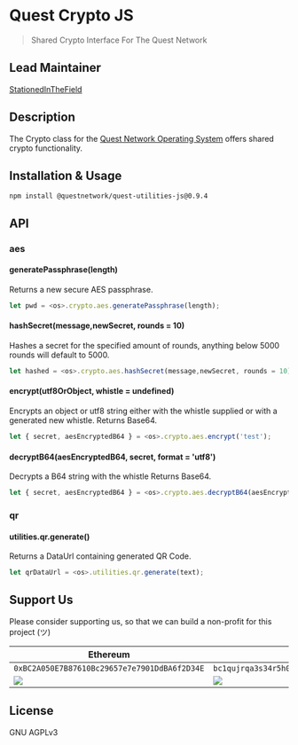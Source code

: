 # Quest Crypto JS
> Shared Crypto Interface For The Quest Network

## Lead Maintainer

[StationedInTheField](https://github.com/StationedInTheField)

## Description

The Crypto class for the [Quest Network Operating System](https://github.com/QuestNetwork/quest-os-js) offers shared crypto functionality.

## Installation & Usage
```
npm install @questnetwork/quest-utilities-js@0.9.4
```

## API

### aes

#### generatePassphrase(length)

Returns a new secure AES passphrase.
```javascript
let pwd = <os>.crypto.aes.generatePassphrase(length);
```

#### hashSecret(message,newSecret, rounds = 10)

Hashes a secret for the specified amount of rounds, anything below 5000 rounds will default to 5000.
```javascript
let hashed = <os>.crypto.aes.hashSecret(message,newSecret, rounds = 10);
```

#### encrypt(utf8OrObject, whistle = undefined)

Encrypts an object or utf8 string either with the whistle supplied or with a generated new whistle.
Returns Base64.
```javascript
let { secret, aesEncryptedB64 } = <os>.crypto.aes.encrypt('test');
```

#### decryptB64(aesEncryptedB64, secret, format = 'utf8')

Decrypts a B64 string with the whistle
Returns Base64.
```javascript
let { secret, aesEncryptedB64 } = <os>.crypto.aes.decryptB64(aesEncryptedB64, secret, format = 'utf8')
```



### qr

#### utilities.qr.generate()

Returns a DataUrl containing generated QR Code.
```javascript
let qrDataUrl = <os>.utilities.qr.generate(text);
```



## Support Us
Please consider supporting us, so that we can build a non-profit for this project (ツ)

| Ethereum| Bitcoin |
|---|---|
| `0xBC2A050E7B87610Bc29657e7e7901DdBA6f2D34E` | `bc1qujrqa3s34r5h0exgmmcuf8ejhyydm8wwja4fmq`   |
|  <img src="https://github.com/QuestNetwork/qDesk/raw/master/doc/images/eth-qr.png" >   | <img src="https://github.com/QuestNetwork/qDesk/raw/master/doc/images/btc-qr.png" > |

## License

GNU AGPLv3
